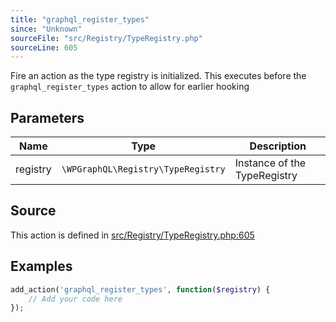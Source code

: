 ```yaml
---
title: "graphql_register_types"
since: "Unknown"
sourceFile: "src/Registry/TypeRegistry.php"
sourceLine: 605
---
```



Fire an action as the type registry is initialized. This executes
before the `graphql_register_types` action to allow for earlier hooking

## Parameters

| Name | Type | Description |
|------|------|-------------|
| registry | `\WPGraphQL\Registry\TypeRegistry` | Instance of the TypeRegistry |


## Source

This action is defined in [src/Registry/TypeRegistry.php:605](https://github.com/wp-graphql/wp-graphql/blob/develop/src/Registry/TypeRegistry.php#L605)


## Examples

```php
add_action('graphql_register_types', function($registry) {
    // Add your code here
});
```
